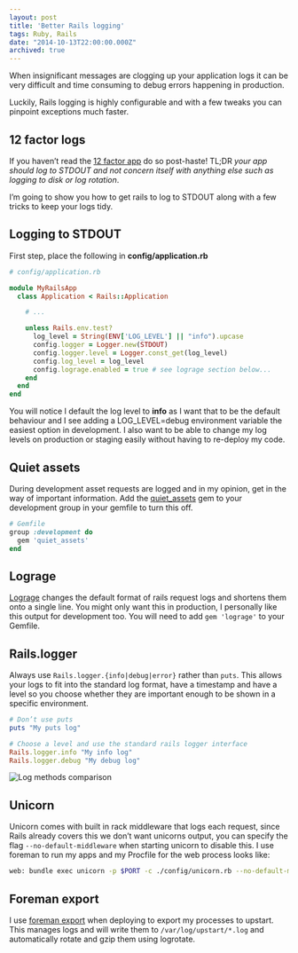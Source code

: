 ```yaml
---
layout: post
title: 'Better Rails logging'
tags: Ruby, Rails
date: "2014-10-13T22:00:00.000Z"
archived: true
---
```


When insignificant messages are clogging up your application logs it can be very difficult and time consuming to debug errors happening in production.

Luckily, Rails logging is highly configurable and with a few tweaks you can pinpoint exceptions much faster.

## 12 factor logs

If you haven’t read the [12 factor app](http://12factor.net/logs) do so post-haste! TL;DR *your app should log to STDOUT and not concern itself with anything else such as logging to disk or log rotation*.

I’m going to show you how to get rails to log to STDOUT along with a few tricks to keep your logs tidy.

## Logging to STDOUT

First step, place the following in **config/application.rb**

```ruby
# config/application.rb

module MyRailsApp
  class Application < Rails::Application

    # ...

    unless Rails.env.test?
      log_level = String(ENV['LOG_LEVEL'] || "info").upcase
      config.logger = Logger.new(STDOUT)
      config.logger.level = Logger.const_get(log_level)
      config.log_level = log_level
      config.lograge.enabled = true # see lograge section below...
    end
  end
end
```

You will notice I default the log level to **info** as I want that to be the default behaviour and I see adding a LOG_LEVEL=debug environment variable the easiest option in development. I also want to be able to change my log levels on production or staging easily without having to re-deploy my code.

## Quiet assets

During development asset requests are logged and in my opinion, get in the way of important information. Add the [quiet_assets](http://rubygems.org/gems/quiet_assets) gem to your development group in your gemfile to turn this off.

```ruby
# Gemfile
group :development do
  gem 'quiet_assets'
end
```

## Lograge

[Lograge](http://rubygems.org/gems/lograge) changes the default format of rails request logs and shortens them onto a single line. You might only want this in production, I personally like this output for development too. You will need to add `gem 'lograge'` to your Gemfile.

## Rails.logger

Always use `Rails.logger.{info|debug|error}` rather than `puts`. This allows your logs to fit into the standard log format, have a timestamp and have a level so you choose whether they are important enough to be shown in a specific environment.

```ruby
# Don’t use puts
puts "My puts log"

# Choose a level and use the standard rails logger interface
Rails.logger.info "My info log"
Rails.logger.debug "My debug log"
```

![Log methods comparison](/images/articles/better-rails-logging/compared.png)

## Unicorn

Unicorn comes with built in rack middleware that logs each request, since Rails already covers this we don’t want unicorns output, you can specify the flag `--no-default-middleware` when starting unicorn to disable this. I use foreman to run my apps and my Procfile for the web process looks like:

```sh
web: bundle exec unicorn -p $PORT -c ./config/unicorn.rb --no-default-middleware
```

## Foreman export

I use [foreman export](http://ddollar.github.io/foreman/#EXPORTING) when deploying to export my processes to upstart. This manages logs and will write them to `/var/log/upstart/*.log` and automatically rotate and gzip them using logrotate.


